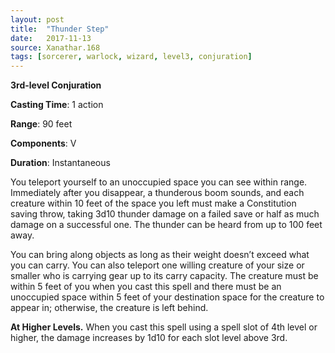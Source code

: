 ```yaml
---
layout: post
title:  "Thunder Step"
date:   2017-11-13
source: Xanathar.168
tags: [sorcerer, warlock, wizard, level3, conjuration]
---
```


**3rd-level Conjuration**

**Casting Time**: 1 action

**Range**: 90 feet

**Components**: V

**Duration**: Instantaneous

You teleport yourself to an unoccupied space you can see within range. Immediately after you disappear, a thunderous boom sounds, and each creature within 10 feet of the space you left must make a Constitution saving throw, taking 3d10 thunder damage on a failed save or half as much damage on a successful one. The thunder can be heard from up to 100 feet away. 

You can bring along objects as long as their weight doesn’t exceed what you can carry. You can also teleport one willing creature of your size or smaller who is carrying gear up to its carry capacity. The creature must be within 5 feet of you when you cast this spell and there must be an unoccupied space within 5 feet of your destination space for the creature to appear in; otherwise, the creature is left behind.

**At Higher Levels.** When you cast this spell using a spell slot of 4th level or higher, the damage increases by 1d10 for each slot level above 3rd. 
